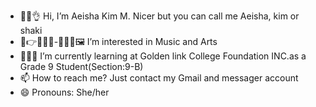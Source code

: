 - 👋👐👌 Hi, I’m Aeisha Kim M. Nicer but you can call me Aeisha, kim or shaki 
- 👀👉🎶🎸🎹-🎨👩‍🎨🖼️ I’m interested in Music and Arts
- 🌱🏫🎒 I’m currently learning at Golden link College Foundation INC.as a Grade 9 Student(Section:9-B)
- 📫 How to reach me? Just contact my Gmail and messager account 
- 😄 Pronouns: She/her

